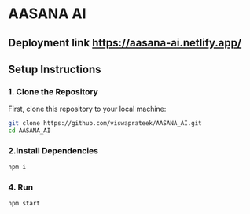 # AASANA AI
## Deployment link https://aasana-ai.netlify.app/
## Setup Instructions

### 1. Clone the Repository

First, clone this repository to your local machine:

```bash
git clone https://github.com/viswaprateek/AASANA_AI.git
cd AASANA_AI
```
### 2.Install Dependencies
```bash
npm i
```

### 4. Run
```bash 
npm start
```


